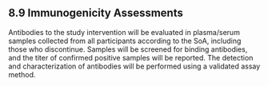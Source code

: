 ## 8.9 Immunogenicity Assessments

Antibodies to the study intervention will be evaluated in plasma/serum samples collected from all
participants according to the SoA, including those who discontinue. Samples will be screened for
binding antibodies, and the titer of confirmed positive samples will be reported. The detection
and characterization of antibodies will be performed using a validated assay method.